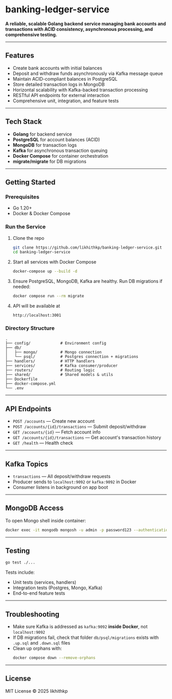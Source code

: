 # banking-ledger-service

**A reliable, scalable Golang backend service managing bank accounts and transactions with ACID consistency, asynchronous processing, and comprehensive testing.**

---

## Features

- Create bank accounts with initial balances  
- Deposit and withdraw funds asynchronously via Kafka message queue  
- Maintain ACID-compliant balances in PostgreSQL  
- Store detailed transaction logs in MongoDB  
- Horizontal scalability with Kafka-backed transaction processing  
- RESTful API endpoints for external interaction  
- Comprehensive unit, integration, and feature tests

---

## Tech Stack

- **Golang** for backend service  
- **PostgreSQL** for account balances (ACID)  
- **MongoDB** for transaction logs  
- **Kafka** for asynchronous transaction queuing  
- **Docker Compose** for container orchestration  
- **migrate/migrate** for DB migrations  

---

## Getting Started

### Prerequisites

- Go 1.20+  
- Docker & Docker Compose  

### Run the Service

1. Clone the repo  
   ```bash
   git clone https://github.com/likhithkp/banking-ledger-service.git
   cd banking-ledger-service
   ```

2. Start all services with Docker Compose  
   ```bash
   docker-compose up --build -d
   ```

3. Ensure PostgreSQL, MongoDB, Kafka are healthy. Run DB migrations if needed:  
   ```bash
   docker compose run --rm migrate
   ```

4. API will be available at  
   ```
   http://localhost:3001
   ```

### Directory Structure

```
.
├── config/             # Environment config
├── db/
│   ├── mongo/          # Mongo connection
│   └── psql/           # Postgres connection + migrations
├── handlers/           # HTTP handlers
├── services/           # Kafka consumer/producer
├── routers/            # Routing logic
├── shared/             # Shared models & utils
├── Dockerfile
├── docker-compose.yml
└── .env
```

---

## API Endpoints

- `POST /accounts` — Create new account  
- `POST /accounts/{id}/transactions` — Submit deposit/withdraw  
- `GET /accounts/{id}` — Fetch account info  
- `GET /accounts/{id}/transactions` — Get account's transaction history  
- `GET /health` — Health check  

---

## Kafka Topics

- `transactions` — All deposit/withdraw requests  
- Producer sends to `localhost:9092` or `kafka:9092` in Docker  
- Consumer listens in background on app boot

---

## MongoDB Access

To open Mongo shell inside container:

```bash
docker exec -it mongodb mongosh -u admin -p password123 --authenticationDatabase admin
```

---

## Testing

```bash
go test ./...
```

Tests include:

- Unit tests (services, handlers)
- Integration tests (Postgres, Mongo, Kafka)
- End-to-end feature tests

---

## Troubleshooting

- Make sure Kafka is addressed as `kafka:9092` **inside Docker**, not `localhost:9092`
- If DB migrations fail, check that folder `db/psql/migrations` exists with `.up.sql` and `.down.sql` files
- Clean up orphans with:  
  ```bash
  docker compose down --remove-orphans
  ```

---

## License

MIT License © 2025 likhithkp
